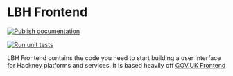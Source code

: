 # LBH Frontend

[![Publish documentation](https://github.com/LBHackney-IT/LBH-frontend/actions/workflows/documentation.yml/badge.svg)](https://github.com/LBHackney-IT/LBH-frontend/actions/workflows/documentation.yml)

[![Run unit tests](https://github.com/LBHackney-IT/LBH-frontend/actions/workflows/tests.yml/badge.svg)](https://github.com/LBHackney-IT/LBH-frontend/actions/workflows/tests.yml)

LBH Frontend contains the code you need to start building a user interface
for Hackney platforms and services. It is based heavily off [GOV.UK Frontend](https://github.com/alphagov/govuk-frontend)
